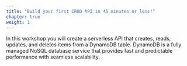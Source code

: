 ```yaml
---
title: "Build your first CRUD API in 45 minutes or less!"
chapter: true
weight: 1
---
```


In this workshop you will create a serverless API that creates, reads, updates, and deletes items from a DynamoDB table. DynamoDB is a fully managed NoSQL database service that provides fast and predictable performance with seamless scalability.